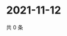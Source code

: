 # 2021-11-12

共 0 条

<!-- BEGIN WEIBO -->
<!-- 最后更新时间 Fri Nov 12 2021 20:01:02 GMT+0800 (China Standard Time) -->

<!-- END WEIBO -->
